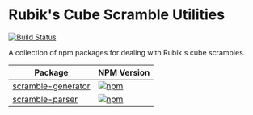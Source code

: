 # Rubik's Cube Scramble Utilities

[![Build Status](https://travis-ci.org/msrose/scramble-generator.svg?branch=master)](https://travis-ci.org/msrose/scramble-generator)

A collection of npm packages for dealing with Rubik's cube scrambles.

| Package | NPM Version |
| --- | --- |
| [scramble-generator](./packages/scramble-generator/README.md) | [![npm](https://img.shields.io/npm/v/scramble-generator.svg)](https://www.npmjs.com/package/scramble-generator) |
| [scramble-parser](./packages/scramble-parser/README.md) | [![npm](https://img.shields.io/npm/v/scramble-parser.svg)](https://www.npmjs.com/package/scramble-parser) |
